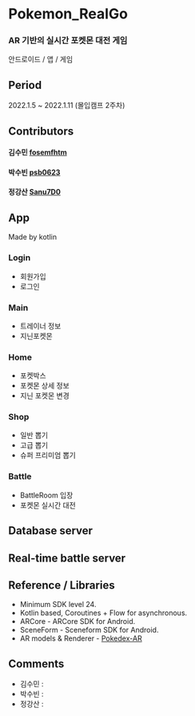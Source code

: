 # Pokemon_RealGo
### AR 기반의 실시간 포켓몬 대전 게임
안드로이드 / 앱 / 게임
 
## Period
2022.1.5 ~ 2022.1.11 (몰입캠프 2주차)

## Contributors
#### 김수민 [fosemfhtm](https://github.com/fosemfhtm)
#### 박수빈 [psb0623](https://github.com/psb0623)
#### 정강산 [Sanu7D0](https://github.com/Sanu7D0)
 
## App
Made by kotlin

### Login

- 회원가입
- 로그인

### Main

- 트레이너 정보
- 지닌포켓몬

### Home

- 포켓박스
- 포켓몬 상세 정보
- 지닌 포켓몬 변경

### Shop

- 일반 뽑기
- 고급 뽑기
- 슈퍼 프리미엄 뽑기

### Battle

- BattleRoom 입장
- 포켓몬 실시간 대전

## Database server

## Real-time battle server

## Reference / Libraries
- Minimum SDK level 24.
- Kotlin based, Coroutines + Flow for asynchronous.
- ARCore - ARCore SDK for Android.
- SceneForm - Sceneform SDK for Android.
- AR models & Renderer - [Pokedex-AR](https://github.com/skydoves/Pokedex-AR)

## Comments
- 김수민 :  
- 박수빈 : 
- 정강산 :  
